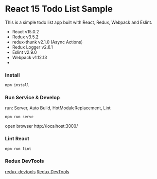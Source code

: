 # React 15 Todo List Sample

This is a simple todo list app built with React, Redux, Webpack and Eslint.

- React v15.0.2
- Redux v3.5.2
- redux-thunk v2.1.0 (Async Actions)
- Redux Logger v2.6.1
- Eslint v2.9.0
- Webpack v1.12.13
-


### Install

```javascript
npm install
```

### Run Service & Develop
run: Server, Auto Build, HotModuleReplacement, Lint

```javascript
npm run serve
```
open browser http://localhost:3000/

### Lint React

```javascript
npm run lint
```

### Redux DevTools
[redux-devtools](https://github.com/gaearon/redux-devtools)
[Redux DevTools](https://chrome.google.com/webstore/detail/redux-devtools/lmhkpmbekcpmknklioeibfkpmmfibljd)
